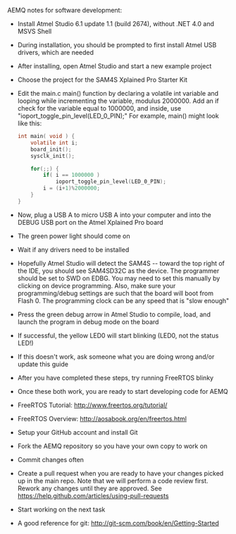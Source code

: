 AEMQ notes for software development:

- Install Atmel Studio 6.1 update 1.1 (build 2674), without .NET 4.0 and MSVS Shell
- During installation, you should be prompted to first install Atmel USB drivers,
	which are needed
- After installing, open Atmel Studio and start a new example project
- Choose the project for the SAM4S Xplained Pro Starter Kit
- Edit the main.c main() function by declaring a volatile int variable and looping
	while incrementing the variable, modulus 2000000. Add an if check for the
	variable equal to 1000000, and inside, use "ioport_toggle_pin_level(LED_0_PIN);"
	For example, main() might look like this:
	```C
	int main( void ) {
		volatile int i;
		board_init();
		sysclk_init();
	
		for(;;) {
			if( i == 1000000 )
				ioport_toggle_pin_level(LED_0_PIN);
			i = (i+1)%2000000;
		}
	}
	```
- Now, plug a USB A to micro USB A into your computer and into the DEBUG USB port
	on the Atmel Xplained Pro board
- The green power light should come on
- Wait if any drivers need to be installed

- Hopefully Atmel Studio will detect the SAM4S -- toward the top right of the IDE,
	you should see SAM4SD32C as the device.  The programmer should be set to
	SWD on EDBG. You may need to set this manually by clicking on device programming.
	Also, make sure your programming/debug settings are such that the board will
	boot from Flash 0.  The programming clock can be any speed that is "slow enough"

- Press the green debug arrow in Atmel Studio to compile, load, and launch the
	program in debug mode on the board
- If successful, the yellow LED0 will start blinking (LED0, not the status LED!)
- If this doesn't work, ask someone what you are doing wrong and/or update this guide
- After you have completed these steps, try running FreeRTOS blinky
- Once these both work, you are ready to start developing code for AEMQ
- FreeRTOS Tutorial: http://www.freertos.org/tutorial/
- FreeRTOS Overview: http://aosabook.org/en/freertos.html


- Setup your GitHub account and install Git
- Fork the AEMQ repository so you have your own copy to work on
- Commit changes often
- Create a pull request when you are ready to have your changes picked up in the main repo.
	Note that we will perform a code review first.  Rework any changes until they are
	approved. See https://help.github.com/articles/using-pull-requests
- Start working on the next task
- A good reference for git: http://git-scm.com/book/en/Getting-Started
